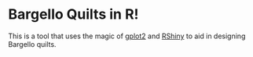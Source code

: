 # Bargello Quilts in R!

This is a tool that uses the magic of [gplot2](http://ggplot2.org/) and [RShiny](https://shiny.rstudio.com/) to aid in designing Bargello quilts.